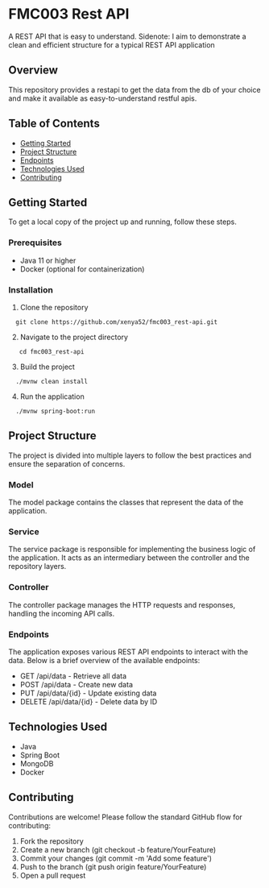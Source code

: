 # FMC003 Rest API

A REST API that is easy to understand.
Sidenote: I aim to demonstrate a clean and efficient structure for a typical REST API application

Overview
---------------
This repository provides a restapi to get the data from the db of your choice and make it available as easy-to-understand restful apis.

Table of Contents
---------------
- [Getting Started](#Getting-Started)
- [Project Structure](#Project-Structure)
- [Endpoints](#Endpoints)
- [Technologies Used](#Technologies-Used)
- [Contributing](#Contributing)

Getting Started
---------------

To get a local copy of the project up and running, follow these steps.

### Prerequisites


- Java 11 or higher
- Docker (optional for containerization)

### Installation

1. Clone the repository
```
  git clone https://github.com/xenya52/fmc003_rest-api.git

```
2. Navigate to the project directory
```
   cd fmc003_rest-api

```
3. Build the project
```
  ./mvnw clean install

```
4. Run the application
```
  ./mvnw spring-boot:run

```
Project Structure
---------------

The project is divided into multiple layers to follow the best practices and ensure the separation of concerns.

### Model

The model package contains the classes that represent the data of the application.

### Service

The service package is responsible for implementing the business logic of the application. It acts as an intermediary between the controller and the repository layers.

### Controller

The controller package manages the HTTP requests and responses, handling the incoming API calls.

### Endpoints

The application exposes various REST API endpoints to interact with the data. Below is a brief overview of the available endpoints:

- GET /api/data - Retrieve all data
- POST /api/data - Create new data
- PUT /api/data/{id} - Update existing data
- DELETE /api/data/{id} - Delete data by ID

Technologies Used
---------------

- Java
- Spring Boot
- MongoDB
- Docker

Contributing
---------------

Contributions are welcome! Please follow the standard GitHub flow for contributing:

1. Fork the repository
2. Create a new branch (git checkout -b feature/YourFeature)
3. Commit your changes (git commit -m 'Add some feature')
4. Push to the branch (git push origin feature/YourFeature)
5. Open a pull request
